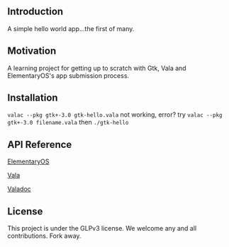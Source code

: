 
## Introduction

A simple hello world app...the first of many. 

## Motivation

A learning project for getting up to scratch with Gtk, Vala and ElementaryOS's app submission process. 

## Installation

`valac --pkg gtk+-3.0 gtk-hello.vala`
not working, error? 
try `valac --pkg gtk+-3.0 filename.vala`
then 
`./gtk-hello`

## API Reference

[ElementaryOS](https://elementary.io/docs/code/getting-started#getting-started)

[Vala](https://wiki.gnome.org/Projects/Vala)

[Valadoc](https://valadoc.org)

## License

This project is under the GLPv3 license. We welcome any and all contributions. Fork away.
